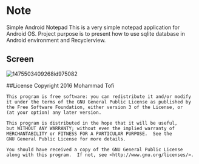 # Note
Simple Android Notepad
This is a very simple notepad application for Android OS. Project purpose is to present how to use sqlite database in Android environment and Recyclerview.
## Screen

![1475503409268id975082](https://cloud.githubusercontent.com/assets/7848562/19040229/ea99fe2a-898b-11e6-812e-edf3917edbb6.gif)

##License
 Copyright 2016 Mohammad Tofi

    This program is free software: you can redistribute it and/or modify
    it under the terms of the GNU General Public License as published by
    the Free Software Foundation, either version 3 of the License, or
    (at your option) any later version.

    This program is distributed in the hope that it will be useful,
    but WITHOUT ANY WARRANTY; without even the implied warranty of
    MERCHANTABILITY or FITNESS FOR A PARTICULAR PURPOSE.  See the
    GNU General Public License for more details.

    You should have received a copy of the GNU General Public License
    along with this program.  If not, see <http://www.gnu.org/licenses/>.
